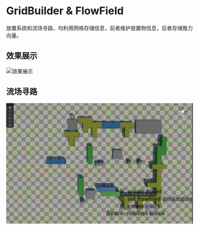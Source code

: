 # GridBuilder & FlowField
放置系统和流场寻路，均利用网格存储信息，前者维护放置物信息，后者存储推力向量。

## 效果展示 
![效果展示](doc/PlacementFlowField.gif)

## 流场寻路
![流场寻路](doc/FlowField.jpg)
